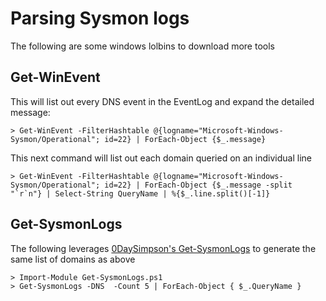 # Parsing Sysmon logs
The following are some windows lolbins to download more tools

## Get-WinEvent

This will list out every DNS event in the EventLog and expand the detailed message:
```
> Get-WinEvent -FilterHashtable @{logname="Microsoft-Windows-Sysmon/Operational"; id=22} | ForEach-Object {$_.message} 
```
This next command will list out each domain queried on an individual line
```
> Get-WinEvent -FilterHashtable @{logname="Microsoft-Windows-Sysmon/Operational"; id=22} | ForEach-Object {$_.message -split "`r`n"} | Select-String QueryName | %{$_.line.split()[-1]}
```

## Get-SysmonLogs
The following leverages [0DaySimpson's Get-SysmonLogs](https://github.com/0daysimpson/Get-SysmonLogs) to generate the same list of domains as above
```
> Import-Module Get-SysmonLogs.ps1
> Get-SysmonLogs -DNS  -Count 5 | ForEach-Object { $_.QueryName }
```
